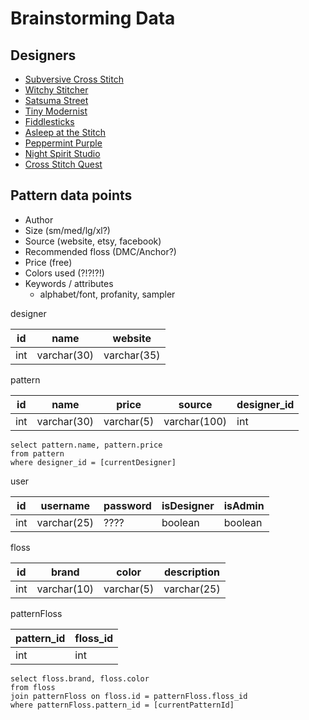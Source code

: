 # Brainstorming Data 

## Designers 
* [Subversive Cross Stitch](subversivecrossstitch.com)
* [Witchy Stitcher](thewitchystitcher.com)
* [Satsuma Street](satsumastreet.com)
* [Tiny Modernist](tinymodernist.com)
* [Fiddlesticks](fiddlesticksau.com)
* [Asleep at the Stitch](https://www.reddit.com/user/AsleepAtTheStitch/comments/l8189e/hi_im_asleepatthestitch_pattern_links_inside/)
* [Peppermint Purple](peppermintpurple.com/pages/specials-and-freebies)
* [Night Spirit Studio](nightspiritstudio.com/freebies)
* [Cross Stitch Quest](crossstitchquest.net)

## Pattern data points 
* Author 
* Size (sm/med/lg/xl?)
* Source (website, etsy, facebook)
* Recommended floss (DMC/Anchor?)
* Price (free)
* Colors used (?!?!?!)
* Keywords / attributes
  * alphabet/font, profanity, sampler 


designer

| id | name | website |
| ----- | ----- | ----- |
| int | varchar(30) | varchar(35) |

pattern 

| id | name | price | source | designer_id | 
| ----- | ----- | ----- | ----- | ----- | 
| int | varchar(30) | varchar(5) | varchar(100) | int | 

```
select pattern.name, pattern.price
from pattern
where designer_id = [currentDesigner]
```

user

| id | username | password | isDesigner | isAdmin |
| ----- | ----- | ----- | ----- | ----- |
| int | varchar(25) | ???? | boolean | boolean |

floss

| id | brand | color | description | 
| ----- | ----- | ----- | ----- |
| int | varchar(10) | varchar(5) | varchar(25) |

patternFloss 

| pattern_id | floss_id | 
| --- | --- | 
| int | int | 

```
select floss.brand, floss.color
from floss
join patternFloss on floss.id = patternFloss.floss_id 
where patternFloss.pattern_id = [currentPatternId]
```